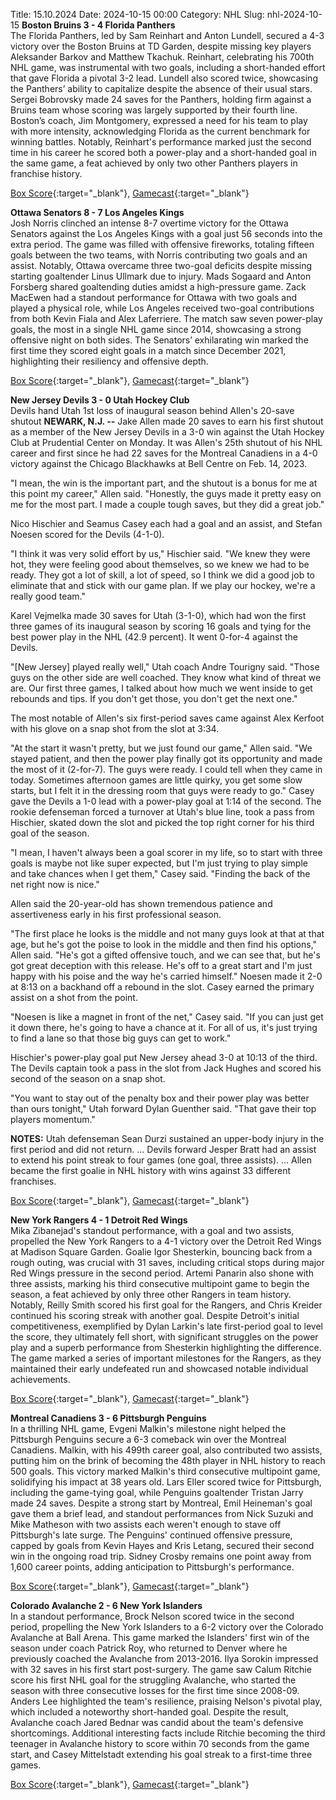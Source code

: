 Title: 15.10.2024
Date: 2024-10-15 00:00
Category: NHL 
Slug: nhl-2024-10-15 
**Boston Bruins 3 - 4 Florida Panthers**  
The Florida Panthers, led by Sam Reinhart and Anton Lundell, secured a 4-3 victory over the Boston Bruins at TD Garden, despite missing key players Aleksander Barkov and Matthew Tkachuk. Reinhart, celebrating his 700th NHL game, was instrumental with two goals, including a short-handed effort that gave Florida a pivotal 3-2 lead. Lundell also scored twice, showcasing the Panthers’ ability to capitalize despite the absence of their usual stars. Sergei Bobrovsky made 24 saves for the Panthers, holding firm against a Bruins team whose scoring was largely supported by their fourth line. Boston’s coach, Jim Montgomery, expressed a need for his team to play with more intensity, acknowledging Florida as the current benchmark for winning battles. Notably, Reinhart's performance marked just the second time in his career he scored both a power-play and a short-handed goal in the same game, a feat achieved by only two other Panthers players in franchise history. 

[Box Score](/gamecenter/fla-vs-bos/2024/10/14/2024020042){:target="_blank"}, [Gamecast](https://www.nhl.com/news/florida-panthers-boston-bruins-game-recap-october-14){:target="_blank"}<br>

**Ottawa Senators 8 - 7 Los Angeles Kings**  
Josh Norris clinched an intense 8-7 overtime victory for the Ottawa Senators against the Los Angeles Kings with a goal just 56 seconds into the extra period. The game was filled with offensive fireworks, totaling fifteen goals between the two teams, with Norris contributing two goals and an assist. Notably, Ottawa overcame three two-goal deficits despite missing starting goaltender Linus Ullmark due to injury. Mads Sogaard and Anton Forsberg shared goaltending duties amidst a high-pressure game. Zack MacEwen had a standout performance for Ottawa with two goals and played a physical role, while Los Angeles received two-goal contributions from both Kevin Fiala and Alex Laferriere. The match saw seven power-play goals, the most in a single NHL game since 2014, showcasing a strong offensive night on both sides. The Senators’ exhilarating win marked the first time they scored eight goals in a match since December 2021, highlighting their resiliency and offensive depth. 

[Box Score](/gamecenter/lak-vs-ott/2024/10/14/2024020043){:target="_blank"}, [Gamecast](https://www.nhl.com/news/los-angeles-kings-ottawa-senators-game-recap-october-14){:target="_blank"}<br>

**New Jersey Devils 3 - 0 Utah Hockey Club**  
Devils hand Utah 1st loss of inaugural season behind Allen's 20-save shutout
 **NEWARK, N.J. --** <forge-entity title="Jake Allen" slug="jake-allen-8474596" code="player">Jake Allen</forge-entity> made 20 saves to earn his first shutout as a member of the New Jersey Devils in a 3-0 win against the Utah Hockey Club at Prudential Center on Monday. 
It was Allen's 25th shutout of his NHL career and first since he had 22 saves for the Montreal Canadiens in a 4-0 victory against the Chicago Blackhawks at Bell Centre on Feb. 14, 2023.

"I mean, the win is the important part, and the shutout is a bonus for me at this point my career," Allen said. "Honestly, the guys made it pretty easy on me for the most part. I made a couple tough saves, but they did a great job."

<forge-entity title="Nico Hischier" slug="nico-hischier-8480002" code="player">Nico Hischier</forge-entity> and <forge-entity title="Seamus Casey" slug="seamus-casey-8483429" code="player">Seamus Casey</forge-entity> each had a goal and an assist, and <forge-entity title="Stefan Noesen" slug="stefan-noesen-8476474" code="player">Stefan Noesen</forge-entity> scored for the Devils (4-1-0).

"I think it was very solid effort by us," Hischier said. "We knew they were hot, they were feeling good about themselves, so we knew we had to be ready. They got a lot of skill, a lot of speed, so I think we did a good job to eliminate that and stick with our game plan. If we play our hockey, we're a really good team."

<forge-entity title="Karel Vejmelka" slug="karel-vejmelka-8478872" code="player">Karel Vejmelka</forge-entity> made 30 saves for Utah (3-1-0), which had won the first three games of its inaugural season by scoring 16 goals and tying for the best power play in the NHL (42.9 percent). It went 0-for-4 against the Devils.

"\[New Jersey\] played really well," Utah coach Andre Tourigny said. "Those guys on the other side are well coached. They know what kind of threat we are. Our first three games, I talked about how much we went inside to get rebounds and tips. If you don't get those, you don't get the next one."

The most notable of Allen's six first-period saves came against <forge-entity title="Alex Kerfoot" slug="alex-kerfoot-8477021" code="player">Alex Kerfoot</forge-entity> with his glove on a snap shot from the slot at 3:34.

"At the start it wasn't pretty, but we just found our game," Allen said. "We stayed patient, and then the power play finally got its opportunity and made the most of it (2-for-7). The guys were ready. I could tell when they came in today. Sometimes afternoon games are little quirky, you get some slow starts, but I felt it in the dressing room that guys were ready to go." 
Casey gave the Devils a 1-0 lead with a power-play goal at 1:14 of the second. The rookie defenseman forced a turnover at Utah's blue line, took a pass from Hischier, skated down the slot and picked the top right corner for his third goal of the season.

"I mean, I haven't always been a goal scorer in my life, so to start with three goals is maybe not like super expected, but I'm just trying to play simple and take chances when I get them," Casey said. "Finding the back of the net right now is nice."

Allen said the 20-year-old has shown tremendous patience and assertiveness early in his first professional season.

"The first place he looks is the middle and not many guys look at that at that age, but he's got the poise to look in the middle and then find his options," Allen said. "He's got a gifted offensive touch, and we can see that, but he's got great deception with this release. He's off to a great start and I'm just happy with his poise and the way he's carried himself." 
Noesen made it 2-0 at 8:13 on a backhand off a rebound in the slot. Casey earned the primary assist on a shot from the point.

"Noesen is like a magnet in front of the net," Casey said. "If you can just get it down there, he's going to have a chance at it. For all of us, it's just trying to find a lane so that those big guys can get to work."

Hischier's power-play goal put New Jersey ahead 3-0 at 10:13 of the third. The Devils captain took a pass in the slot from <forge-entity title="Jack Hughes" slug="jack-hughes-8481559" code="player">Jack Hughes</forge-entity> and scored his second of the season on a snap shot.

"You want to stay out of the penalty box and their power play was better than ours tonight," Utah forward <forge-entity title="Dylan Guenther" slug="dylan-guenther-8482699" code="player">Dylan Guenther</forge-entity> said. "That gave their top players momentum."

**NOTES:** Utah defenseman <forge-entity title="Sean Durzi" slug="sean-durzi-8480434" code="player">Sean Durzi</forge-entity> sustained an upper-body injury in the first period and did not return. ... Devils forward <forge-entity title="Jesper Bratt" slug="jesper-bratt-8479407" code="player">Jesper Bratt</forge-entity> had an assist to extend his point streak to four games (one goal, three assists). ... Allen became the first goalie in NHL history with wins against 33 different franchises. 

[Box Score](/gamecenter/uta-vs-njd/2024/10/14/2024020044){:target="_blank"}, [Gamecast](https://www.nhl.com/news/utah-hockey-club-new-jersey-devils-game-recap-october-14){:target="_blank"}<br>

**New York Rangers 4 - 1 Detroit Red Wings**  
Mika Zibanejad's standout performance, with a goal and two assists, propelled the New York Rangers to a 4-1 victory over the Detroit Red Wings at Madison Square Garden. Goalie Igor Shesterkin, bouncing back from a rough outing, was crucial with 31 saves, including critical stops during major Red Wings pressure in the second period. Artemi Panarin also shone with three assists, marking his third consecutive multipoint game to begin the season, a feat achieved by only three other Rangers in team history. Notably, Reilly Smith scored his first goal for the Rangers, and Chris Kreider continued his scoring streak with another goal. Despite Detroit's initial competitiveness, exemplified by Dylan Larkin's late first-period goal to level the score, they ultimately fell short, with significant struggles on the power play and a superb performance from Shesterkin highlighting the difference. The game marked a series of important milestones for the Rangers, as they maintained their early undefeated run and showcased notable individual achievements. 

[Box Score](/gamecenter/det-vs-nyr/2024/10/14/2024020045){:target="_blank"}, [Gamecast](https://www.nhl.com/news/detroit-red-wings-new-york-rangers-game-recap-october-14){:target="_blank"}<br>

**Montreal Canadiens 3 - 6 Pittsburgh Penguins**  
In a thrilling NHL game, Evgeni Malkin's milestone night helped the Pittsburgh Penguins secure a 6-3 comeback win over the Montreal Canadiens. Malkin, with his 499th career goal, also contributed two assists, putting him on the brink of becoming the 48th player in NHL history to reach 500 goals. This victory marked Malkin's third consecutive multipoint game, solidifying his impact at 38 years old. Lars Eller scored twice for Pittsburgh, including the game-tying goal, while Penguins goaltender Tristan Jarry made 24 saves. Despite a strong start by Montreal, Emil Heineman's goal gave them a brief lead, and standout performances from Nick Suzuki and Mike Matheson with two assists each weren't enough to stave off Pittsburgh's late surge. The Penguins' continued offensive pressure, capped by goals from Kevin Hayes and Kris Letang, secured their second win in the ongoing road trip. Sidney Crosby remains one point away from 1,600 career points, adding anticipation to Pittsburgh's performance. 

[Box Score](/gamecenter/pit-vs-mtl/2024/10/14/2024020046){:target="_blank"}, [Gamecast](https://www.nhl.com/news/pittsburgh-penguins-montreal-canadiens-game-recap-october-14){:target="_blank"}<br>

**Colorado Avalanche 2 - 6 New York Islanders**  
In a standout performance, Brock Nelson scored twice in the second period, propelling the New York Islanders to a 6-2 victory over the Colorado Avalanche at Ball Arena. This game marked the Islanders' first win of the season under coach Patrick Roy, who returned to Denver where he previously coached the Avalanche from 2013-2016. Ilya Sorokin impressed with 32 saves in his first start post-surgery. The game saw Calum Ritchie score his first NHL goal for the struggling Avalanche, who started the season with three consecutive losses for the first time since 2008-09. Anders Lee highlighted the team's resilience, praising Nelson's pivotal play, which included a noteworthy short-handed goal. Despite the result, Avalanche coach Jared Bednar was candid about the team's defensive shortcomings. Additional interesting facts include Ritchie becoming the third teenager in Avalanche history to score within 70 seconds from the game start, and Casey Mittelstadt extending his goal streak to a first-time three games. 

[Box Score](/gamecenter/nyi-vs-col/2024/10/14/2024020047){:target="_blank"}, [Gamecast](https://www.nhl.com/news/new-york-islanders-colorado-avalanche-game-recap-october-14){:target="_blank"}<br>


